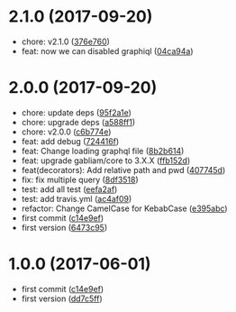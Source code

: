 <a name="2.1.0"></a>
# 2.1.0 (2017-09-20)

* chore: v2.1.0 ([376e760](https://github.com/gabliam/graphql/commit/376e760))
* feat: now we can disabled graphiql ([04ca94a](https://github.com/gabliam/graphql/commit/04ca94a))



<a name="2.0.0"></a>
# 2.0.0 (2017-09-20)

* chore: update deps ([95f2a1e](https://github.com/gabliam/graphql/commit/95f2a1e))
* chore: upgrade deps ([a588ff1](https://github.com/gabliam/graphql/commit/a588ff1))
* chore: v2.0.0 ([c6b774e](https://github.com/gabliam/graphql/commit/c6b774e))
* feat: add debug ([724416f](https://github.com/gabliam/graphql/commit/724416f))
* feat: Change loading graphql file ([8b2b614](https://github.com/gabliam/graphql/commit/8b2b614))
* feat: upgrade gabliam/core to 3.X.X ([ffb152d](https://github.com/gabliam/graphql/commit/ffb152d))
* feat(decorators): Add relative path and pwd ([407745d](https://github.com/gabliam/graphql/commit/407745d))
* fix: fix multiple query ([8df3518](https://github.com/gabliam/graphql/commit/8df3518))
* test: add all test ([eefa2af](https://github.com/gabliam/graphql/commit/eefa2af))
* test: add travis.yml ([ac4af09](https://github.com/gabliam/graphql/commit/ac4af09))
* refactor: Change CamelCase for KebabCase ([e395abc](https://github.com/gabliam/graphql/commit/e395abc))
* first commit ([c14e9ef](https://github.com/gabliam/graphql/commit/c14e9ef))
* first version ([6473c95](https://github.com/gabliam/graphql/commit/6473c95))



<a name="1.0.0"></a>
# 1.0.0 (2017-06-01)

* first commit ([c14e9ef](https://github.com/gabliam/graphql/commit/c14e9ef))
* first version ([dd7c5ff](https://github.com/gabliam/graphql/commit/dd7c5ff))



